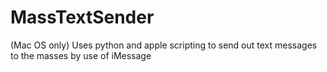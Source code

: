 # MassTextSender
(Mac OS only) Uses python and apple scripting to send out text messages to the masses by use of iMessage
